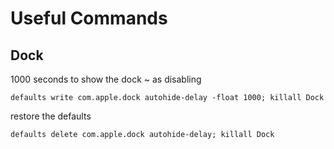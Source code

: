 # Useful Commands

## Dock

1000 seconds to show the dock ~ as disabling

```
defaults write com.apple.dock autohide-delay -float 1000; killall Dock
```

restore the defaults

```
defaults delete com.apple.dock autohide-delay; killall Dock
```
